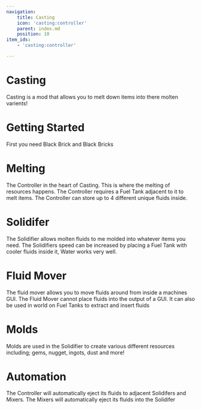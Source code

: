 ```yaml
---
navigation:
    title: Casting
    icon: 'casting:controller'
    parent: index.md
    position: 10
item_ids:
    - 'casting:controller'

---
```


# Casting

Casting is a mod that allows you to melt down items into there molten varients!

# Getting Started

First you need Black Brick and Black Bricks

<Row>
  <Recipe id="casting:black_bricks" />
  <Recipe id="casting:smelting/black_bricks" />
  <Recipe id="casting:smelting/black_bricks" />
</Row>

# Melting

The Controller in the heart of Casting. This is where the melting of resources happens. The Controller requires a Fuel Tank adjacent to it to melt items. The Controller can store up to 4 different unique fluids inside.

<Row>
  <Recipe id="casting:controller" />
  <Recipe id="casting:tank" />
  <BlockImage id="casting:controller"  scale="3" />
  <BlockImage id="casting:tank"  scale="3" />
</Row>

# Solidifer

The Solidifier allows molten fluids to me molded into whatever items you need. The Solidifiers speed can be increased by placing a Fuel Tank with cooler fluids inside it, Water works very well.

<Row>
  <Recipe id="casting:solidifier" />
  <BlockImage id="casting:solidifier"  scale="3" />
</Row>

# Fluid Mover

The fluid mover allows you to move fluids around from inside a machines GUI. The Fluid Mover cannot place fluids into the output of a GUI. It can also be used in world on Fuel Tanks to extract and insert fluids

<Row>
  <Recipe id="casting:fluid_mover" />
</Row>

# Molds

Molds are used in the Solidifier to create various different resources including; gems, nugget, ingots, dust and more!

<Row>
  <ItemImage id="casting:ball_mold"  scale="3" />
  <ItemImage id="casting:gear_mold"  scale="3" />
  <ItemImage id="casting:plate_mold"  scale="3" />
  <ItemImage id="casting:ingot_mold"  scale="3" />
  <ItemImage id="casting:nugget_mold"  scale="3" />
  <ItemImage id="casting:rod_mold"  scale="3" />
  <ItemImage id="casting:gem_mold"  scale="3" />
  <ItemImage id="casting:gear_mold"  scale="3" />
  <ItemImage id="casting:dust_mold"  scale="3" />
</Row>

# Automation

The Controller will automatically eject its fluids to adjacent Solidifers and Mixers.
The Mixers will automatically eject its fluids into the Solidifer

<GameScene zoom="3" interactive={true}>
  <ImportStructure src="./assets/structures/scenes/casting.nbt" />
</GameScene>
